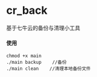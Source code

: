 # cr_back
基于七牛云的备份与清理小工具

#### 使用
``` 
chmod +x main 
./main backup    //备份
./main clean    //清理本地备份文件
```
